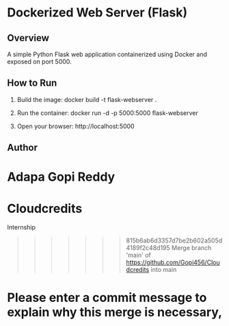 
# Dockerized Web Server (Flask)

## Overview
A simple Python Flask web application containerized using Docker and exposed on port 5000.

## How to Run

1. Build the image:
   docker build -t flask-webserver .

2. Run the container:
   docker run -d -p 5000:5000 flask-webserver

3. Open your browser:
   http://localhost:5000

## Author
Adapa Gopi Reddy
=======
# Cloudcredits
Internship 
>>>>>>> 815b6ab6d3357d7be2b602a505d4189f2c48d195
Merge branch 'main' of https://github.com/Gopi456/Cloudcredits into main
# Please enter a commit message to explain why this merge is necessary,